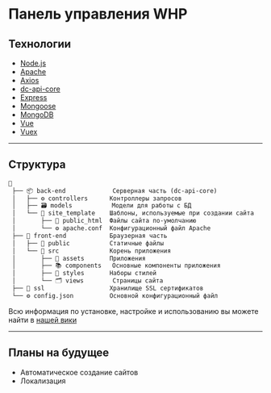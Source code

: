 # Панель управления WHP

## Технологии

* [Node.js](https://github.com/nodejs/node)
* [Apache](https://httpd.apache.org)
* [Axios](https://github.com/axios/axios)
* [dc-api-core](https://github.com/DimaCrafter/dc-api-core)
* [Express](https://github.com/expressjs/express)
* [Mongoose](https://github.com/Automattic/mongoose)
* [MongoDB](https://github.com/mongodb/mongo)
* [Vue](https://github.com/vuejs/vue)
* [Vuex](https://github.com/vuejs/vuex)

---

## Структура

```txt
📙
 ├── 📦 back-end             Серверная часть (dc-api-core)
 │   ├── ⚙️ controllers      Контроллеры запросов
 │   ├── 🗃️ models           Модели для работы с БД
 │   └── 📁 site_template    Шаблоны, используемые при создании сайта
 │       ├── 📁 public_html  Файлы сайта по-умолчанию
 │       └── ⚙️ apache.conf  Конфигурационный файл Apache
 ├── 📰 front-end            Браузерная часть
 │   ├── 📁 public           Статичные файлы
 │   └── 📁 src              Корень приложения
 │       ├── 💽 assets       Приложения
 │       ├── 📚 components   Основные компоненты приложения
 │       ├── 🎨 styles       Наборы стилей
 │       └── 🗂️ views        Страницы сайта
 ├── 🔐 ssl                  Хранилище SSL сертификатов
 └── ⚙️ config.json          Основной конфигурационный файл
```

Всю информация по установке, настройке и использованию вы можете найти в [нашей вики](https://github.com/MayerDevelopment/WHP/wiki)

---

## Планы на будущее

* Автоматическое создание сайтов
* Локализация
